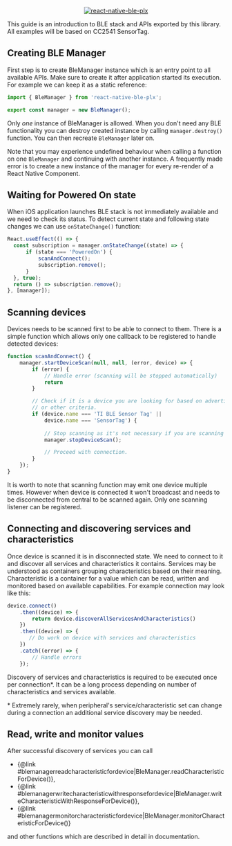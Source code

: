 <p align="center">
  <a href="https://github.com/dotintent/react-native-ble-plx"><img alt="react-native-ble-plx" src="logo.png" /></a>
</p>

This guide is an introduction to BLE stack and APIs exported by this library. All examples
will be based on CC2541 SensorTag.

## Creating BLE Manager

First step is to create BleManager instance which is an entry point to all available APIs.
Make sure to create it after application started its execution. For example we can keep it
as a static reference:

```js
import { BleManager } from 'react-native-ble-plx';

export const manager = new BleManager();
```

Only _one_ instance of BleManager is allowed. When you don't need any BLE functionality you
can destroy created instance by calling `manager.destroy()` function. You can then recreate
`BleManager` later on.

Note that you may experience undefined behaviour when calling a function on one `BleManager`
and continuing with another instance. A frequently made error is to create a new instance
of the manager for every re-render of a React Native Component.

## Waiting for Powered On state

When iOS application launches BLE stack is not immediately available and we need to check its status.
To detect current state and following state changes we can use `onStateChange()` function:

```js
React.useEffect(() => {
  const subscription = manager.onStateChange((state) => {
      if (state === 'PoweredOn') {
          scanAndConnect();
          subscription.remove();
      }
  }, true);
  return () => subscription.remove();
}, [manager]);
```

## Scanning devices

Devices needs to be scanned first to be able to connect to them. There is a simple function
which allows only one callback to be registered to handle detected devices:

```js
function scanAndConnect() {
    manager.startDeviceScan(null, null, (error, device) => {
        if (error) {
            // Handle error (scanning will be stopped automatically)
            return
        }

        // Check if it is a device you are looking for based on advertisement data
        // or other criteria.
        if (device.name === 'TI BLE Sensor Tag' || 
            device.name === 'SensorTag') {
            
            // Stop scanning as it's not necessary if you are scanning for one device.
            manager.stopDeviceScan();

            // Proceed with connection.
        }
    });
}
```

It is worth to note that scanning function may emit one device multiple times. However 
when device is connected it won't broadcast and needs to be disconnected from central 
to be scanned again. Only one scanning listener can be registered.

## Connecting and discovering services and characteristics

Once device is scanned it is in disconnected state. We need to connect to it and discover 
all services and characteristics it contains. Services may be understood
as containers grouping characteristics based on their meaning. Characteristic is a
container for a value which can be read, written and monitored based on available
capabilities. For example connection may look like this:

```javascript
device.connect()
    .then((device) => {
        return device.discoverAllServicesAndCharacteristics()
    })
    .then((device) => {
       // Do work on device with services and characteristics
    })
    .catch((error) => {
        // Handle errors
    });
```

Discovery of services and characteristics is required to be executed once per connection\*. 
It can be a long process depending on number of characteristics and services available.

\* Extremely rarely, when peripheral's service/characteristic set can change during a connection 
an additional service discovery may be needed.

## Read, write and monitor values

After successful discovery of services you can call 
* {@link #blemanagerreadcharacteristicfordevice|BleManager.readCharacteristicForDevice()},
* {@link #blemanagerwritecharacteristicwithresponsefordevice|BleManager.writeCharacteristicWithResponseForDevice()}, 
* {@link #blemanagermonitorcharacteristicfordevice|BleManager.monitorCharacteristicForDevice()}

and other functions which are described in detail in documentation.

